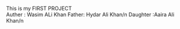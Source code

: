 
This is my FIRST PROJECT
<br>
Auther : Wasim ALi Khan
Father: Hydar Ali Khan/n
Daughter :Aaira Ali Khan/n
